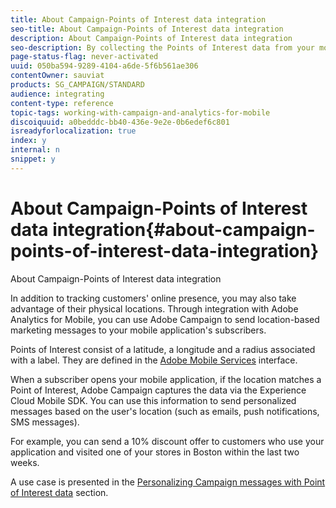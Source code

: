 ```yaml
---
title: About Campaign-Points of Interest data integration
seo-title: About Campaign-Points of Interest data integration
description: About Campaign-Points of Interest data integration
seo-description: By collecting the Points of Interest data from your mobile application's subscribers, send location-based marketing messages to your subscribers through the integration in Adobe Campaign.
page-status-flag: never-activated
uuid: 050ba594-9289-4104-a6de-5f6b561ae306
contentOwner: sauviat
products: SG_CAMPAIGN/STANDARD
audience: integrating
content-type: reference
topic-tags: working-with-campaign-and-analytics-for-mobile
discoiquuid: a0bedddc-bb40-436e-9e2e-0b6edef6c801
isreadyforlocalization: true
index: y
internal: n
snippet: y
---
```


# About Campaign-Points of Interest data integration{#about-campaign-points-of-interest-data-integration}

About Campaign-Points of Interest data integration

In addition to tracking customers' online presence, you may also take advantage of their physical locations. Through integration with Adobe Analytics for Mobile, you can use Adobe Campaign to send location-based marketing messages to your mobile application's subscribers.

Points of Interest consist of a latitude, a longitude and a radius associated with a label. They are defined in the [Adobe Mobile Services](https://marketing.adobe.com/resources/help/en_US/mobile/home.html) interface.

When a subscriber opens your mobile application, if the location matches a Point of Interest, Adobe Campaign captures the data via the Experience Cloud Mobile SDK. You can use this information to send personalized messages based on the user's location (such as emails, push notifications, SMS messages).

For example, you can send a 10% discount offer to customers who use your application and visited one of your stores in Boston within the last two weeks.

A use case is presented in the [Personalizing Campaign messages with Point of Interest data](../../integrating/using/personalizing-campaign-messages-with-point-of-interest-data.md) section.
